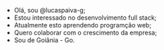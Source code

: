 - Olá, sou @lucaspaiva-g;
- Estou interessado no desenvolvimento full stack;
- Atualmente esto  aprendendo programção web;
- Quero colaborar com o crescimento da empresa;
- Sou de Goiânia - Go.

<!---
Lucaspaiva-g/Lucaspaiva-g is a ✨ special ✨ repository because its `README.md` (this file) appears on your GitHub profile.
You can click the Preview link to take a look at your changes.
--->
